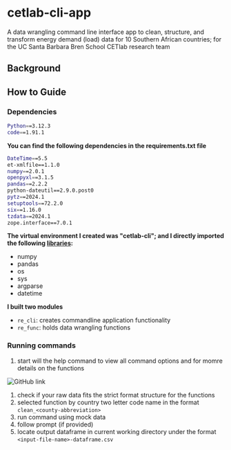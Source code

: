 # cetlab-cli-app

A data wrangling command line interface app to clean, structure, and transform energy demand (load) data for 10 Southern African countries; for the UC Santa Barbara Bren School CETlab research team

## Background

## How to Guide

### Dependencies

```bash
Python==3.12.3
code==1.91.1
```

**You can find the following dependencies in the requirements.txt file**

```bash
DateTime==5.5
et-xmlfile==1.1.0
numpy==2.0.1
openpyxl==3.1.5
pandas==2.2.2
python-dateutil==2.9.0.post0
pytz==2024.1
setuptools==72.2.0
six==1.16.0
tzdata==2024.1
zope.interface==7.0.1
```

**The virtual environment I created was "cetlab-cli"; and I directly imported the following <u>libraries</u>:**

- numpy
- pandas
- os
- sys
- argparse
- datetime

**I built two modules**

- `re_cli`: creates commandline application functionality
- `re_func`: holds data wrangling functions

### Running commands

1. start will the help command to view all command options and for momre details on the functions

![GitHub link](https://github.com/TianaCurry/cetlab-cli-app/blob/b0dfea656f0face8422ce55f919bb12e49f33dc1/images/Screenshot%202024-08-13%20at%209.58.16%E2%80%AFPM.png)


1. check if your raw data fits the strict format structure for the functions
2. selected function by country two letter code name in the format `clean_<county-abbreviation>`
3. run command using mock data
4. follow prompt (if provided)
5. locate output dataframe in current working directory under the format `<input-file-name>-dataframe.csv`